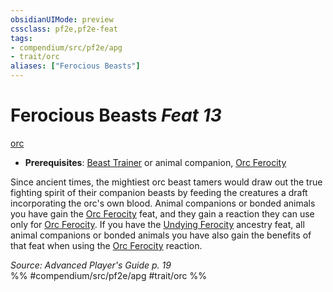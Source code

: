 ```yaml
---
obsidianUIMode: preview
cssclass: pf2e,pf2e-feat
tags:
- compendium/src/pf2e/apg
- trait/orc
aliases: ["Ferocious Beasts"]
---
```

# Ferocious Beasts  *Feat 13*  
[orc](../../rules/traits/orc.md)  

- **Prerequisites**: [Beast Trainer](beast-trainer-apg.md) or animal companion, [Orc Ferocity](orc-ferocity.md)

Since ancient times, the mightiest orc beast tamers would draw out the true fighting spirit of their companion beasts by feeding the creatures a draft incorporating the orc's own blood. Animal companions or bonded animals you have gain the [Orc Ferocity](orc-ferocity.md) feat, and they gain a reaction they can use only for [Orc Ferocity](orc-ferocity.md). If you have the [Undying Ferocity](undying-ferocity-apg.md) ancestry feat, all animal companions or bonded animals you have also gain the benefits of that feat when using the [Orc Ferocity](orc-ferocity.md) reaction.

*Source: Advanced Player's Guide p. 19*  
%% #compendium/src/pf2e/apg #trait/orc %%